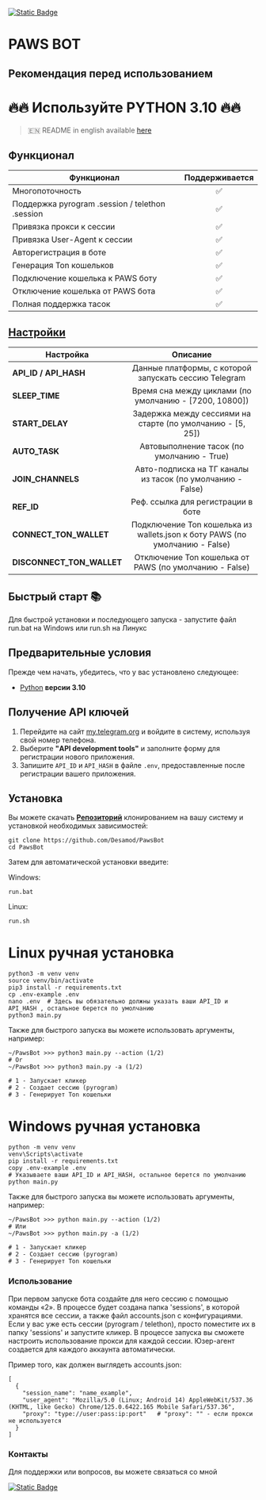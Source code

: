 [![Static Badge](https://img.shields.io/badge/Telegram-Bot%20Link-Link?style=for-the-badge&logo=Telegram&logoColor=white&logoSize=auto&color=blue)](https://t.me/PAWSOG_bot/PAWS?startapp=idqtVYZG)

# PAWS BOT
## Рекомендация перед использованием

# 🔥🔥 Используйте PYTHON 3.10 🔥🔥

> 🇪🇳 README in english available [here](README.md)

## Функционал  
| Функционал                                      | Поддерживается |
|-------------------------------------------------|:--------------:|
| Многопоточность                                 |       ✅        |
| Поддержка pyrogram .session / telethon .session |       ✅        |
| Привязка прокси к сессии                        |       ✅        |
| Привязка User-Agent к сессии                    |       ✅        |
| Авторегистрация в боте                          |       ✅        |
| Генерация Ton кошельков                         |       ✅        |
| Подключение кошелька к PAWS боту                |       ✅        |
| Отключение кошелька от PAWS бота                |       ✅        |
| Полная поддержка тасок                          |       ✅        |




## [Настройки](https://github.com/Desamod/PawsBot/blob/master/.env-example/)
| Настройка                 |                                  Описание                                   |
|---------------------------|:---------------------------------------------------------------------------:|
| **API_ID / API_HASH**     |            Данные платформы, с которой запускать сессию Telegram            | 
| **SLEEP_TIME**            |           Время сна между циклами (по умолчанию - [7200, 10800])            |
| **START_DELAY**           |         Задержка между сессиями на старте (по умолчанию - [5, 25])          |
| **AUTO_TASK**             |                 Автовыполнение тасок (по умолчанию - True)                  |
| **JOIN_CHANNELS**         |         Авто-подписка на ТГ каналы из тасок (по умолчанию - False)          |
| **REF_ID**                |                     Реф. ссылка для регистрации в боте                      |
| **CONNECT_TON_WALLET**    | Подключение Ton кошелька из wallets.json к боту PAWS (по умолчанию - False) |
| **DISCONNECT_TON_WALLET** |           Отключение Ton кошелька от PAWS (по умолчанию - False)            |

## Быстрый старт 📚

Для быстрой установки и последующего запуска - запустите файл run.bat на Windows или run.sh на Линукс

## Предварительные условия
Прежде чем начать, убедитесь, что у вас установлено следующее:
- [Python](https://www.python.org/downloads/) **версии 3.10**

## Получение API ключей
1. Перейдите на сайт [my.telegram.org](https://my.telegram.org) и войдите в систему, используя свой номер телефона.
2. Выберите **"API development tools"** и заполните форму для регистрации нового приложения.
3. Запишите `API_ID` и `API_HASH` в файле `.env`, предоставленные после регистрации вашего приложения.

## Установка
Вы можете скачать [**Репозиторий**](https://github.com/Desamod/PawsBot) клонированием на вашу систему и установкой необходимых зависимостей:
```shell
git clone https://github.com/Desamod/PawsBot
cd PawsBot
```

Затем для автоматической установки введите:

Windows:
```shell
run.bat
```

Linux:
```shell
run.sh
```

# Linux ручная установка
```shell
python3 -m venv venv
source venv/bin/activate
pip3 install -r requirements.txt
cp .env-example .env
nano .env  # Здесь вы обязательно должны указать ваши API_ID и API_HASH , остальное берется по умолчанию
python3 main.py
```

Также для быстрого запуска вы можете использовать аргументы, например:
```shell
~/PawsBot >>> python3 main.py --action (1/2)
# Or
~/PawsBot >>> python3 main.py -a (1/2)

# 1 - Запускает кликер
# 2 - Создает сессию (pyrogram)
# 3 - Генерирует Ton кошельки
```

# Windows ручная установка
```shell
python -m venv venv
venv\Scripts\activate
pip install -r requirements.txt
copy .env-example .env
# Указываете ваши API_ID и API_HASH, остальное берется по умолчанию
python main.py
```

Также для быстрого запуска вы можете использовать аргументы, например:
```shell
~/PawsBot >>> python main.py --action (1/2)
# Или
~/PawsBot >>> python main.py -a (1/2)

# 1 - Запускает кликер
# 2 - Создает сессию (pyrogram)
# 3 - Генерирует Ton кошельки
```
### Использование
При первом запуске бота создайте для него сессию с помощью команды «2». В процессе будет создана папка 'sessions', в которой хранятся все сессии, а также файл accounts.json с конфигурациями.
Если у вас уже есть сессии (pyrogram / telethon), просто поместите их в папку 'sessions' и запустите кликер. В процессе запуска вы сможете настроить использование прокси для каждой сессии.
Юзер-агент создается для каждого аккаунта автоматически.

Пример того, как должен выглядеть accounts.json:
```shell
[
  {
    "session_name": "name_example",
    "user_agent": "Mozilla/5.0 (Linux; Android 14) AppleWebKit/537.36 (KHTML, like Gecko) Chrome/125.0.6422.165 Mobile Safari/537.36",
    "proxy": "type://user:pass:ip:port"   # "proxy": "" - если прокси не используется
  }
]
```

### Контакты

Для поддержки или вопросов, вы можете связаться со мной

[![Static Badge](https://img.shields.io/badge/Telegram-Channel-Link?style=for-the-badge&logo=Telegram&logoColor=white&logoSize=auto&color=blue)](https://t.me/desforge_cryptwo)

